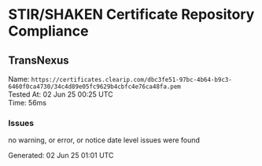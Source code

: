 # STIR/SHAKEN Certificate Repository Compliance

## TransNexus

Name: `https://certificates.clearip.com/dbc3fe51-97bc-4b64-b9c3-6460f0ca4730/34c4d89e05fc9629b4cbfc4e76ca48fa.pem`\
Tested At: 02 Jun 25 00:25 UTC\
Time: 56ms

### Issues

no warning, or error, or notice date level issues were found

Generated: 02 Jun 25 01:01 UTC